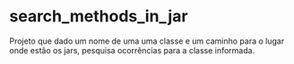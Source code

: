 # search_methods_in_jar
Projeto que dado um nome de uma uma classe e um caminho para o lugar onde estão os jars, pesquisa ocorrências para a classe informada.
